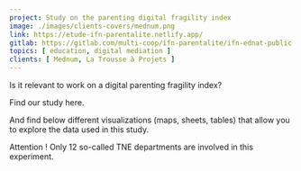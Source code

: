 ```yaml
---
project: Study on the parenting digital fragility index
image: ./images/clients-covers/mednum.png
link: https://etude-ifn-parentalite.netlify.app/
gitlab: https://gitlab.com/multi-coop/ifn-parentalite/ifn-ednat-public
topics: [ education, digital mediation ]
clients: [ Mednum, La Trousse à Projets ]
---
```


Is it relevant to work on a digital parenting fragility index?

Find our study here.

And find below different visualizations (maps, sheets, tables) that allow you to explore the data used in this study.

Attention !
Only 12 so-called TNE departments are involved in this experiment.